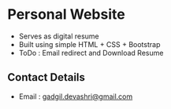 # Personal Website 
* Serves as digital resume 
* Built using simple HTML + CSS + Bootstrap
* ToDo : Email redirect and Download Resume 

## Contact Details 
* Email : gadgil.devashri@gmail.com

